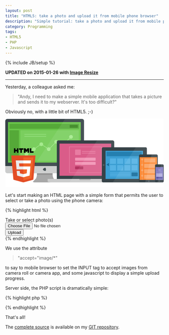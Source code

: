 ```yaml
---
layout: post
title: "HTML5: take a photo and upload it from mobile phone browser"
description: "Simple tutorial: take a photo and upload it from mobile phone browser"
category: Programming
tags: 
- HTML5
- PHP
- Javascript
---
```

{% include JB/setup %}

**UPDATED on 2015-01-26 with [Image Resize](/programming/2015/01/26/HTML5-upload-from-mobile-with-image-resize/)**

***

Yesterday, a colleague asked me: 

>"Andy, I need to make a simple mobile application that takes a picture and sends it to my webserver. It's too difficult?"

Obviously no, with a little bit of HTML5. ;-)

![HTML5](/images/HTML5Common.png)

<!-- more -->
Let's start making an HTML page with a simple form that permits the user to select or take a photo using the phone camera:

{% highlight html %}
<!DOCTYPE html>
<html>
<head>
    <title>Take or select photo(s)</title>
    <script type="text/javascript">
      function fileSelected() {
        var count = document.getElementById('fileToUpload').files.length;
              document.getElementById('details').innerHTML = "";
              for (var index = 0; index < count; index ++)
              {
                     var file = document.getElementById('fileToUpload').files[index];
                     var fileSize = 0;
                     if (file.size > 1024 * 1024)
                            fileSize = (Math.round(file.size * 100 / (1024 * 1024)) / 100).toString() + 'MB';
                     else
                            fileSize = (Math.round(file.size * 100 / 1024) / 100).toString() + 'KB';
                     document.getElementById('details').innerHTML += 'Name: ' + file.name + '<br>Size: ' + fileSize + '<br>Type: ' + file.type;
                     document.getElementById('details').innerHTML += '<p>';
              }
      }
      function uploadFile() {
        var fd = new FormData();
              var count = document.getElementById('fileToUpload').files.length;
              for (var index = 0; index < count; index ++)
              {
                     var file = document.getElementById('fileToUpload').files[index];
                     fd.append('myFile', file);
              }
        var xhr = new XMLHttpRequest();
        xhr.upload.addEventListener("progress", uploadProgress, false);
        xhr.addEventListener("load", uploadComplete, false);
        xhr.addEventListener("error", uploadFailed, false);
        xhr.addEventListener("abort", uploadCanceled, false);
        xhr.open("POST", "savetofile.php");
        xhr.send(fd);
      }
      function uploadProgress(evt) {
        if (evt.lengthComputable) {
          var percentComplete = Math.round(evt.loaded * 100 / evt.total);
          document.getElementById('progress').innerHTML = percentComplete.toString() + '%';
        }
        else {
          document.getElementById('progress').innerHTML = 'Upload error!';
        }
      }
      function uploadComplete(evt) {
        alert(evt.target.responseText);
      }
      function uploadFailed(evt) {
        alert("Error sendin file...");
      }
      function uploadCanceled(evt) {
        alert("Upload cancelled by the user or network error!");
      }
    </script>
</head>
<body>
  <form id="form1" enctype="multipart/form-data" method="post" action="savetofile.php">
    <div>
      <label for="fileToUpload">Take or select photo(s)</label><br />
      <input type="file" name="fileToUpload" id="fileToUpload" onchange="fileSelected();" accept="image/*" />
    </div>
    <div id="details"></div>
    <div>
      <input type="button" onclick="uploadFile()" value="Upload" />
    </div>
    <div id="progress"></div>
  </form>
</body>
</html>
{% endhighlight %}

We use the attribute 

> "accept="image/*" 

to say to mobile browser to set the INPUT tag to accept images from camera roll or camera app, and some javascript to display a simple upload progress.

Server side, the PHP script is dramatically simple:

{% highlight php %}

<?php
if (isset($_FILES['myFile'])) {
    // Example:
    move_uploaded_file($_FILES['myFile']['tmp_name'], "uploads/" . $_FILES['myFile']['name']);
    echo 'Upload completed!';
}
?>
{% endhighlight %}

That's all!

The [complete source](http://git.andreafortuna.org/html5-mobile-upload/src) is available on my [GIT repository](http://git.andreafortuna.org/).

